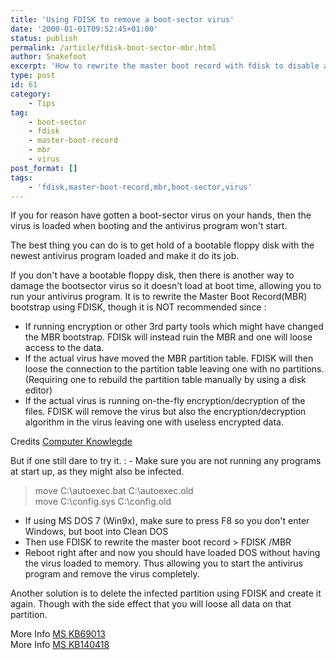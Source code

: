 ```yaml
---
title: 'Using FDISK to remove a boot-sector virus'
date: '2000-01-01T09:52:45+01:00'
status: publish
permalink: /article/fdisk-boot-sector-mbr.html
author: Snakefoot
excerpt: 'How to rewrite the master boot record with fdisk to disable a boot-sector virus.'
type: post
id: 61
category:
    - Tips
tag:
    - boot-sector
    - fdisk
    - master-boot-record
    - mbr
    - virus
post_format: []
tags:
    - 'fdisk,master-boot-record,mbr,boot-sector,virus'
---
```

If you for reason have gotten a boot-sector virus on your hands, then the virus is loaded when booting and the antivirus program won't start.  
  
 The best thing you can do is to get hold of a bootable floppy disk with the newest antivirus program loaded and make it do its job.  
  
 If you don't have a bootable floppy disk, then there is another way to damage the bootsector virus so it doesn't load at boot time, allowing you to run your antivirus program. It is to rewrite the Master Boot Record(MBR) bootstrap using FDISK, though it is NOT recommended since :

- If running encryption or other 3rd party tools which might have changed the MBR bootstrap. FDISk will instead ruin the MBR and one will loose access to the data.
- If the actual virus have moved the MBR partition table. FDISK will then loose the connection to the partition table leaving one with no partitions. (Requiring one to rebuild the partition table manually by using a disk editor)
- If the actual virus is running on-the-fly encryption/decryption of the files. FDISK will remove the virus but also the encryption/decryption algorithm in the virus leaving one with useless encrypted data.
 
 Credits [Computer Knowlegde](http://www.cknow.com/vtutor/FDISKMBR.html)  
  
 But if one still dare to try it. : - Make sure you are not running any programs at start up, as they might also be infected.
  > move C:\\autoexec.bat C:\\autoexec.old  
  > move C:\\config.sys C:\\config.old
- If using MS DOS 7 (Win9x), make sure to press F8 so you don't enter Windows, but boot into Clean DOS
- Then use FDISK to rewrite the master boot record > FDISK /MBR
- Reboot right after and now you should have loaded DOS without having the virus loaded to memory. Thus allowing you to start the antivirus program and remove the virus completely.
 
 Another solution is to delete the infected partition using FDISK and create it again. Though with the side effect that you will loose all data on that partition.  
  
 More Info [MS KB69013](http://support.microsoft.com/kb/69013 "FDISK /MBR Rewrites the Master Boot Record [Q69013]")  
 More Info [MS KB140418](http://support.microsoft.com/kb/140418 "Detailed Explanation of FAT Boot Sector [Q140418]")  
